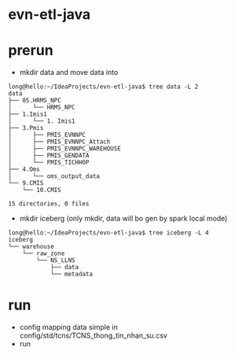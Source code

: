 # evn-etl-java


# prerun 

- mkdir data and move data into

```declarative
long@hello:~/IdeaProjects/evn-etl-java$ tree data -L 2
data
├── 05.HRMS_NPC
│      └── HRMS_NPC
├── 1.Imis1
│      └── 1. Imis1
├── 3.Pmis
│      ├── PMIS_EVNNPC
│      ├── PMIS_EVNNPC_Attach
│      ├── PMIS_EVNNPC_WAREHOUSE
│      ├── PMIS_GENDATA
│      └── PMIS_TICHHOP
├── 4.Oms
│      └── oms_output_data
└── 9.CMIS
    └── 10.CMIS

15 directories, 0 files
```

- mkdir iceberg (only mkdir, data will bo gen by spark local mode)

```declarative
long@hello:~/IdeaProjects/evn-etl-java$ tree iceberg -L 4
iceberg
└── warehouse
    └── raw_zone
        └── NS_LLNS
            ├── data
            └── metadata

```

# run

- config mapping data simple in config/std/tcns/TCNS_thong_tin_nhan_su.csv
- run 